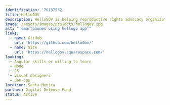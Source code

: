 ```yaml
---
identification: '76137532'
title: HelloGOV
description: HelloGOV is helping reproductive rights advocacy organizations connect supporters to their state assembly and state senate representatives for call campaigns. The HelloGOV webapp generates a campaign shortlink that can be used in texts, social posts, and more.
image: /assets/images/projects/hellogov.jpg
alt: "'smartphones using hellogo app'"
links:
  - name: GitHub
    url: 'https://github.com/helloGov/'
  - name: Site
    url: 'https://hellogov.squarespace.com/'
looking: 
  - Angular skills or willing to learn 
  - Node 
  - JS 
  - visual designers 
  - dev-ops
location: Santa Monica
partner: Digital Defense Fund
status: Active
---
```

